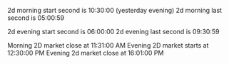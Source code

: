 2d morning start second is 10:30:00 (yesterday evening)
2d morning last second is 05:00:59

2d evening start second is 06:00:00
2d evening last second is 09:30:59

Morning 2D market close at 11:31:00 AM
Evening 2D market starts at 12:30:00 PM
Evening 2d market close at 16:01:00 PM
